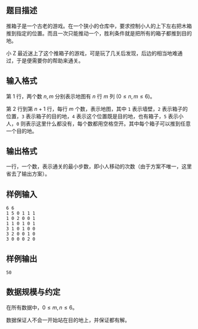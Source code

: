 ## 题目描述

推箱子是一个古老的游戏。在一个狭小的仓库中，要求控制小人的上下左右把木箱推到指定的位置。而且一次只能推动一个，胜利条件就是把所有的箱子都推到目的地。

小 Z 最近迷上了这个推箱子的游戏，可是玩了几关后发现，后边的相当地难通过，于是便需要你的帮助来通关。

## 输入格式

第 $1$ 行，两个数 $n,m$ 分别表示地图有 $n$ 行 $m$ 列 $(0\le n,m\le 6)$。

第 $2$ 行到第 $n+1$ 行，每行 $m$ 个数，表示地图，其中 `1` 表示墙壁，`2` 表示箱子的位置，`3` 表示箱子的目的地，`4` 表示这个位置既是目的地，也有箱子，`5` 表示小人，`0` 则表示这里什么都没有，每个数都用空格空开。其中每个箱子可以推到任意一个目的地。

## 输出格式

一行，一个数，表示通关的最小步数，即小人移动的次数（由于方案不唯一，这里省去了输出方案）。

## 样例输入

```plain
6 6
1 5 0 1 1 1
1 0 2 0 0 1
1 1 0 1 0 1
3 1 0 1 0 0
3 2 0 0 1 0
3 0 0 0 2 0
```

## 样例输出

```plain
50
```

## 数据规模与约定

在所有数据中，$0\le m,n\le 6$。

数据保证人不会一开始站在目的地上，并保证都有解。
